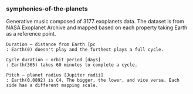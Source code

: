 ### symphonies-of-the-planets


Generative music composed of 3177 exoplanets data. The dataset is from NASA Exoplanet Archive and mapped based on each property taking Earth as a reference point.

```
Duration – distance from Earth [pc
: Earth(0) doesn't play and the furthest plays a full cycle.
 
Cycle duration – orbit period [days] 
: Earth(365) takes 60 minutes to complete a cycle.

Pitch – planet radius [Jupiter radii]
: Earth(0.0892) is C4. The bigger, the lower, and vice versa. Each side has a different mapping scale.     
```
